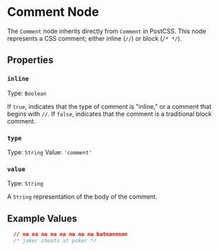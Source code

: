 # Comment Node

The `Comment` node inherits directly from `Comment` in PostCSS. This node represents a CSS comment; either inline (`//`) or block (`/* */`).

## Properties

### `inline`
Type: `Boolean`<br>

If `true`, indicates that the type of comment is "inline," or a comment that begins with `//`. If `false`, indicates that the comment is a traditional block comment.

### `type`
Type: `String`
Value: `'comment'`

### `value`
Type: `String`<br>

A `String` representation of the body of the comment.

## Example Values

```css
  // na na na na na na na na batmannnnn
  /* joker cheats at poker */
```
